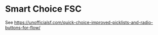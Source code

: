 # Smart Choice FSC

See https://unofficialsf.com/quick-choice-improved-picklists-and-radio-buttons-for-flow/
